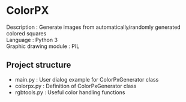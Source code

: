 # ColorPX
Description : Generate images from automatically/randomly generated colored squares <br>
Language : Python 3 <br>
Graphic drawing module : PIL

## Project structure
- main.py : User dialog example for ColorPxGenerator class
- colorpx.py : Definition of ColorPxGenerator class
- rgbtools.py : Useful color handling functions
